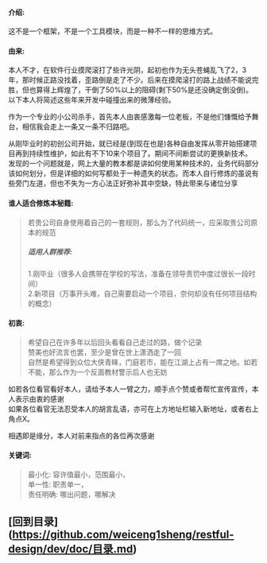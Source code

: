 #### 介绍:
  这不是一个框架，不是一个工具模块，而是一种不一样的思维方式。

#### 由来:
  本人不才，在软件行业摸爬滚打了些许光阴，起初也作为无头苍蝇乱飞了2，3年，那时候正路没找着，歪路倒是走了不少。后来在摸爬滚打的路上战绩不能说完胜，但也算得上辉煌了，干倒了50%以上的阻碍(剩下50%是还没确定倒没倒)。  
  以下本人将简述这些年来开发中碰撞出来的微薄经验。

  作为一个专业的小公司杀手，首先本人由衷感激每一位老板，不是他们慷慨给予舞台，相信我会走上一条又一条不归路吧。

  从刚毕业时的初创公司开始，就已经是(到现在也是)各种自由发挥从零开始搭建项目再到持续性维护，如此有不下10来个项目了。期间不间断尝试的更换新技术。发现的一个问题就是，网上大量的教本都是讲如何使用某种技术的，业务代码部分该如何划分，但是详细的如何写都处于一种遗失的状态。而本人自行修炼的虽说有些旁门左道，但也不失为一方心法正好弥补其中空缺，特此带来与诸位分享

#### 谁人适合修炼本秘籍:
>若贵公司自身使用着自己的一套规则，那么为了代码统一，应采取贵公司原本的规范  
>##### 适用人群推荐:  
>1.刚毕业（很多人会携带在学校的写法，准备在领导责罚中度过很长一段时间）  
>2.新项目（万事开头难，自己需要启动一个项目，奈何却没有任何项目结构的概念）  

#### 初衷:
>希望自己在许多年以后回头看看自己走过的路，做个记录  
>赞美也好流言也罢，至少是曾在世上潇洒走了一回  
>自然是希望得到众位大侠青睐，门庭若市，能在江湖上占有一席之地。如若不能，那么作为一个反面教材警示后人也无妨  

如若各位看官看好本人，请给予本人一臂之力，顺手点个赞或者帮忙宣传宣传，本人表示由衷的感谢  
如果各位看官无法忍受本人的胡言乱语，亦可在上方地址栏输入新地址，或者右上角点X。  

相遇即是缘分，本人对前来指点的各位再次感谢  

#### 关键词:
>最小化: 容许值最小，范围最小，  
>单一性: 职责单一，  
>责任明确: 哪出问题，哪解决  

## [回到目录] (https://github.com/weiceng1sheng/restful-design/dev/doc/目录.md)
